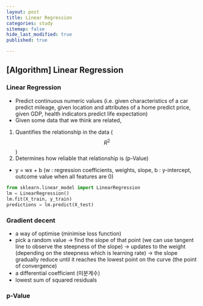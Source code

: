 ```yaml
---
layout: post
title: Linear Regression
categories: study
sitemap: false
hide_last_modified: true
published: true

---
```

## [Algorithm] Linear Regression

### Linear Regression
* Predict continuous numeric values (i.e. given characteristics of a car predict mileage, given location and attributes of a home predict price, given GDP, health indicators predict life expectation)
* Given some data that we think are related, 
1. Quantifies the relationship in the data ($${R}^2$$)
2. Determines how reliable that relationship is (p-Value)
* y = wx + b
(w : regression coefficients, weights, slope, b : y-intercept, outcome value when all features are 0)

~~~python
from sklearn.linear_model import LinearRegression
lm = LinearRegression()
lm.fit(X_train, y_train)
predictions = lm.predict(X_test)
~~~

### Gradient decent
* a way of optimise (minimise loss function)
* pick a random value 
&rarr; find the slope of that point (we can use tangent line to observe the steepness of the slope) 
&rarr; updates to the weight (depending on the steepness which is learning rate) 
&rarr; the slope gradually reduce until it reaches the lowest point on the curve (the point of convergence)
* a differential coefficient (미분계수)
* lowest sum of squared residuals

### p-Value
